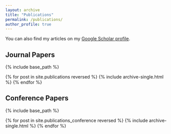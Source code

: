 ```yaml
---
layout: archive
title: "Publications"
permalink: /publications/
author_profile: true
---
```


You can also find my articles on my [Google Scholar profile]({{site.author.googlescholar}}).

<h2>Journal Papers</h2>


{% include base_path %}

{% for post in site.publications reversed %}
  {% include archive-single.html %}
{% endfor %}

<h2>Conference Papers</h2>

{% include base_path %}

{% for post in site.publications_conference reversed %}
  {% include archive-single.html %}
{% endfor %}
